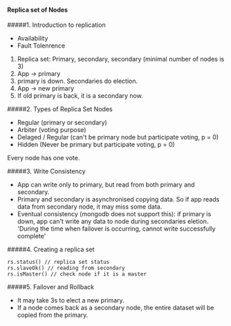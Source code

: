 #### Replica set of Nodes

#####1. Introduction to replication

* Availability
* Fault Tolenrence

1.  Replica set: Primary, secondary, secondary (minimal number of nodes is 3)
2.  App -> primary
3.  primary is down. Secondaries do election.
4.  App -> new primary
5.  If old primary is back, it is a secondary now.


#####2. Types of Replica Set Nodes

* Regular (primary or secondary)
* Arbiter (voting purpose)
* Delaged / Regular (can't be primary node but participate voting, p = 0)
* Hidden (Never be primary but participate voting, p = 0)

Every node has one vote.

#####3. Write Consistency
* App can write only to primary, but read from both primary and secondary.
* Primary and secondary is asynchronised copying data. So if app reads data from secondary node, it may miss some data.
* Eventual consistency (mongodb does not support this): if primary is down, app can't write any data to node during secondaries eletion. 'During the time when failover is occurring, cannot write successfully complete'

#####4. Creating a replica set
```
rs.status() // replica set status
rs.slaveOk() // reading from secondary
rs.isMaster() // check node if it is a master
```

#####5. Failover and Rollback
* It may take 3s to elect a new primary.
* If a node comes back as a secondary node, the entire dataset will be copied from the primary.



